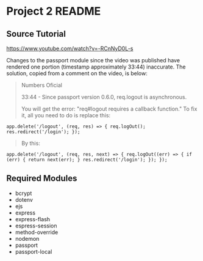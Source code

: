 # Project 2 README

## Source Tutorial
https://www.youtube.com/watch?v=-RCnNyD0L-s

Changes to the passport module since the video was published have rendered one portion (timestamp approximately 33:44) inaccurate.
The solution, copied from a comment on the video, is below:

> Numbers Oficial
> 
> 33:44 - Since passport version 0.6.0, req.logout is asynchronous.
> 
> You will get the error: "req#logout requires a callback function." 
> To fix it, all you need to do is replace this:
> 
`app.delete('/logout', (req, res) => {
  req.logOut();
  res.redirect('/login');
});`

> By this:
> 
`app.delete('/logout', (req, res, next) => {
  req.logOut((err) => {
    if (err) {
      return next(err);
    }
    res.redirect('/login');
  });
});`

## Required Modules
- bcrypt
- dotenv
- ejs
- express
- express-flash
- espress-session
- method-override
- nodemon
- passport
- passport-local
